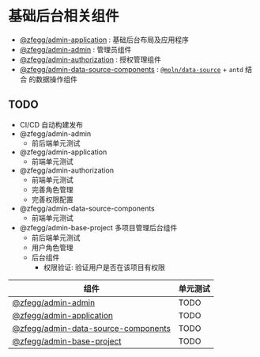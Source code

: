 # 基础后台相关组件

- [@zfegg/admin-application](packages/application) : 基础后台布局及应用程序
- [@zfegg/admin-admin](packages/admin) : 管理员组件
- [@zfegg/admin-authorization](packages/authorization) : 授权管理组件
- [@zfegg/admin-data-source-components](packages/data-source-components) :
  [`@moln/data-source`](https://github.com/Moln/data-source) + `antd` 结合
  的数据操作组件

TODO
----

- CI/CD 自动构建发布
- @zfegg/admin-admin
  - 前后端单元测试
- @zfegg/admin-application
  - 前端单元测试
- @zfegg/admin-authorization
  - 前端单元测试
  - 完善角色管理
  - 完善权限配置
- @zfegg/admin-data-source-components 
  - 前端单元测试
- @zfegg/admin-base-project 多项目管理后台组件
  - 前后端单元测试
  - 用户角色管理
  - 后台组件
    - 权限验证: 验证用户是否在该项目有权限

| 组件 | 单元测试 |
|-----|--------|
| [@zfegg/admin-admin](packages/admin) | TODO |
| [@zfegg/admin-application](packages/application) | TODO |
| [@zfegg/admin-data-source-components](packages/data-source-components) | TODO |
| [@zfegg/admin-base-project](packages/base-project) | TODO |

